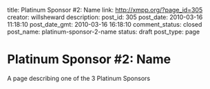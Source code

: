 title: Platinum Sponsor #2: Name
link: http://xmpp.org/?page_id=305
creator: willsheward
description: 
post_id: 305
post_date: 2010-03-16 11:18:10
post_date_gmt: 2010-03-16 16:18:10
comment_status: closed
post_name: platinum-sponsor-2-name
status: draft
post_type: page

# Platinum Sponsor #2: Name

A page describing one of the 3 Platinum Sponsors